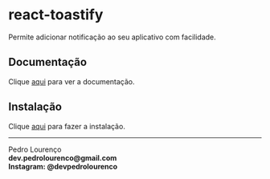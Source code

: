 # react-toastify

Permite adicionar notificação ao seu aplicativo com facilidade.

## Documentação

Clique [aqui](https://github.com/fkhadra/react-toastify) para ver a documentação.

## Instalação

Clique [aqui](https://www.npmjs.com/package/react-toastify) para fazer a instalação.

<hr>
<stong>Pedro Lourenço</strong><br>
<Strong>dev.pedrolourenco@gmail.com</strong><br>
<Strong>Instagram: @devpedrolourenco</strong>